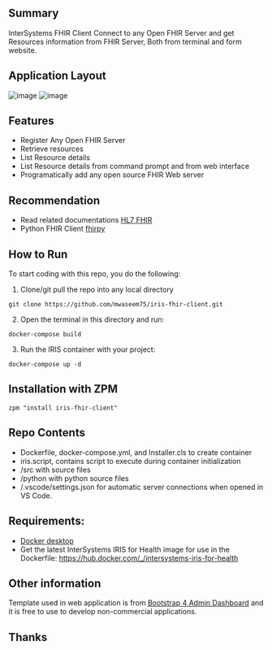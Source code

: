 ## Summary
InterSystems FHIR Client
Connect to any Open FHIR Server and get Resources information from FHIR Server, Both from terminal and form website. 

## Application Layout
![image](https://user-images.githubusercontent.com/18219467/170881284-b18aebca-e6a2-4a6e-ad20-a537c13ff51c.png)
![image](https://user-images.githubusercontent.com/18219467/170881340-a9cd0c77-bf24-4e8e-85f7-84e04b527b49.png)



## Features
* Register Any Open FHIR Server
* Retrieve resources
* List Resource details
* List Resource details from command prompt and from web interface
* Programatically add any open source FHIR Web server

## Recommendation 
 * Read related documentations [HL7 FHIR ](https://www.hl7.org/fhir/)
 * Python FHIR Client [fhirpy](https://pypi.org/project/fhirpy/)


## How to Run

To start coding with this repo, you do the following:

1. Clone/git pull the repo into any local directory

```shell
git clone https://github.com/mwaseem75/iris-fhir-client.git
```

2. Open the terminal in this directory and run:

```shell
docker-compose build
```

3. Run the IRIS container with your project:

```shell
docker-compose up -d
```
## Installation with ZPM
```
zpm "install iris-fhir-client"
```
## Repo Contents   
* Dockerfile, docker-compose.yml, and Installer.cls to create container
* iris.script, contains script to execute during container initialization 
* /src with source files 
* /python with python source files 
* /.vscode/settings.json for automatic server connections when opened in VS Code.

## Requirements:  
* [Docker desktop]( https://www.docker.com/products/docker-desktop)
* Get the latest InterSystems IRIS for Health image for use in the Dockerfile: https://hub.docker.com/_/intersystems-iris-for-health  


## Other information
Template used in web application is from [Bootstrap 4 Admin Dashboard](https://github.com/themekita/Atlantis-Lite) and it is free to use to develop non-commercial applications.


## Thanks
